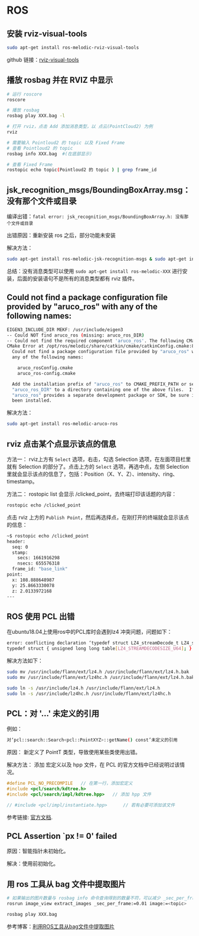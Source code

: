 # ROS

## 安装 rviz-visual-tools

```bash
sudo apt-get install ros-melodic-rviz-visual-tools
```

github 链接：[rviz-visual-tools](https://github.com/PickNikRobotics/rviz_visual_tools)



## 播放 rosbag 并在 RVIZ 中显示

```bash
# 运行 roscore
roscore

# 播放 rosbag
rosbag play XXX.bag -l

# 打开 rviz，点击 Add 添加消息类型，以 点云(PointCloud2) 为例
rviz

# 需要输入 Pointloud2 的 topic 以及 Fixed Frame
# 查看 Pointloud2 的 topic 
rosbag info XXX.bag  #(在底部显示)

# 查看 Fixed Frame
rostopic echo topic(Pointloud2 的 topic ) | grep frame_id
```



## jsk_recognition_msgs/BoundingBoxArray.msg：没有那个文件或目录

编译出错：`fatal error: jsk_recognition_msgs/BoundingBoxArray.h: 没有那个文件或目录`

出错原因：重新安装 ros 之后，部分功能未安装

解决方法：

```bash
sudo apt-get install ros-melodic-jsk-recognition-msgs & sudo apt-get install ros-melodic-jsk-rviz-plugins
```

总结：没有消息类型可以使用 `sudo apt-get install ros-melodic-XXX` 进行安装，后面的安装语句不是所有的消息类型都有 rviz 插件。



## Could not find a package configuration file provided by "aruco_ros" with any of the following names:

```bash
EIGEN3_INCLUDE_DIR MEKF: /usr/include/eigen3
-- Could NOT find aruco_ros (missing: aruco_ros_DIR)
-- Could not find the required component 'aruco_ros'. The following CMake error indicates that you either need to install the package with the same name or change your environment so that it can be found.
CMake Error at /opt/ros/melodic/share/catkin/cmake/catkinConfig.cmake:83 (find_package):
  Could not find a package configuration file provided by "aruco_ros" with
  any of the following names:

    aruco_rosConfig.cmake
    aruco_ros-config.cmake

  Add the installation prefix of "aruco_ros" to CMAKE_PREFIX_PATH or set
  "aruco_ros_DIR" to a directory containing one of the above files.  If
  "aruco_ros" provides a separate development package or SDK, be sure it has
  been installed.
```

解决方法：

```bash
sudo apt-get install ros-melodic-aruco-ros
```



## rviz 点击某个点显示该点的信息

方法一：
		rviz上方有 `Select` 选项，右击，勾选 Selection 选项，在左面项目栏里就有 Selection 的部分了。点击上方的  `Select` 选项，再选中点，左侧 Selection 里就会显示该点的信息了，包括：Position（X、Y、Z）、intensity、ring、timestamp。

方法二：
		rostopic list 会显示 /clicked_point，去终端打印该话题的内容：

```bash
rostopic echo /clicked_point
```

点击 rviz 上方的 `Publish Point`，然后再选择点，在刚打开的终端就会显示该点的信息：

```bash
~$ rostopic echo /clicked_point
header: 
  seq: 0
  stamp: 
    secs: 1661916298
    nsecs: 655576318
  frame_id: "base_link"
point: 
  x: 108.888648987
  y: 25.8663330078
  z: 2.0133972168
---

```



## ROS 使用 PCL 出错

在ubuntu18.04上使用ros中的PCL库时会遇到lz4 冲突问题，问题如下：

```bash
error: conflicting declaration ‘typedef struct LZ4_streamDecode_t LZ4_streamDecode_t’
typedef struct { unsigned long long table[LZ4_STREAMDECODESIZE_U64]; } LZ4_streamDecode_t;
```

解决方法如下：

```bash
sudo mv /usr/include/flann/ext/lz4.h /usr/include/flann/ext/lz4.h.bak
sudo mv /usr/include/flann/ext/lz4hc.h /usr/include/flann/ext/lz4.h.bak

sudo ln -s /usr/include/lz4.h /usr/include/flann/ext/lz4.h
sudo ln -s /usr/include/lz4hc.h /usr/include/flann/ext/lz4hc.h
```



## PCL：对 '...' 未定义的引用

 例如：

```bash
对‘pcl::search::Search<pcl::PointXYZ>::getName() const’未定义的引用
```

原因：
	新定义了 PointT 类型，导致使用某些类使用出错。

解决方法：
	添加 宏定义以及 hpp 文件，在 PCL 的官方文档中已经说明过该情况。

```cpp
#define PCL_NO_PRECOMPILE	// 在第一行，添加宏定义
#include <pcl/search/kdtree.h>
#include <pcl/search/impl/kdtree.hpp>	// 添加 hpp 文件

// #include <pcl/impl/instantiate.hpp>		// 若有必要可添加该文件
```

参考链接: [官方文档](https://pcl.readthedocs.io/projects/tutorials/en/master/adding_custom_ptype.html#how-to-add-a-new-pointt-type).



## PCL Assertion `px != 0' failed

原因：智能指针未初始化。

解决：使用前初始化。

## 用 ros 工具从 bag 文件中提取图片

```bash
# 如果输出的图片数量与 rosbag info 命令查询得到的数量不符，可以减少 _sec_per_frame 参数的值。
rosrun image_view extract_images _sec_per_frame:=0.01 image:=<topic>

rosbag play XXX.bag
```

参考博客：[利用ROS工具从bag文件中提取图片](http://t.zoukankan.com/arkenstone-p-6676203.html)
